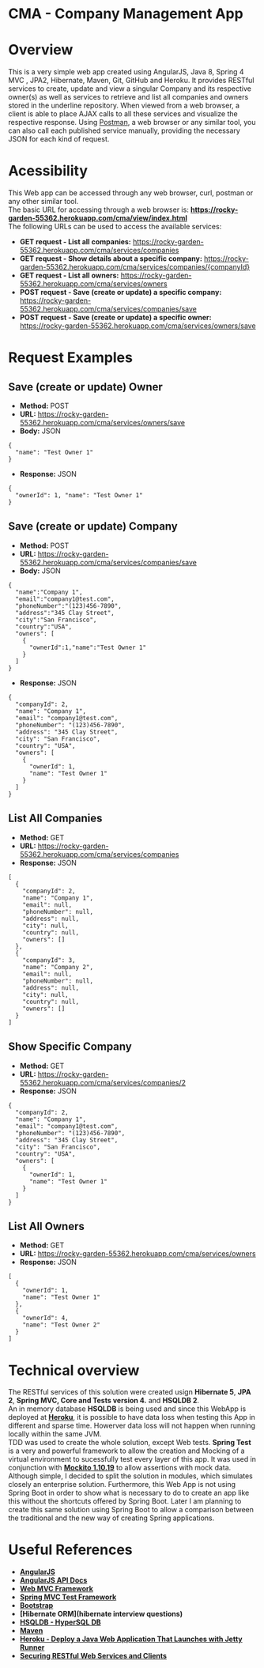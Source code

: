 # CMA - Company Management App

# Overview #
This is a very simple web app created using AngularJS, Java 8, Spring 4 MVC , JPA2, Hibernate, Maven, Git, GitHub and Heroku. It provides RESTful services to create, update and view a singular Company and its respective owner(s) as well as services to retrieve and list all companies and owners stored in the underline repository. When viewed from a web browser, a client is able to place AJAX calls to all these services and visualize the respective response. Using [Postman](https://www.getpostman.com), a web browser or any similar tool, you can also call each published service manually, providing the necessary JSON for each kind of request.

# Acessibility #
This Web app can be accessed through any web browser, curl, postman or any other similar tool.  
The basic URL for accessing through a web browser is: **https://rocky-garden-55362.herokuapp.com/cma/view/index.html**  
The following URLs can be used to access the available services:
* **GET request - List all companies:** https://rocky-garden-55362.herokuapp.com/cma/services/companies
* **GET request - Show details about a specific company:** https://rocky-garden-55362.herokuapp.com/cma/services/companies/{companyId}
* **GET request - List all owners:** https://rocky-garden-55362.herokuapp.com/cma/services/owners
* **POST request - Save (create or update) a specific company:** https://rocky-garden-55362.herokuapp.com/cma/services/companies/save
* **POST request - Save (create or update) a specific owner:** https://rocky-garden-55362.herokuapp.com/cma/services/owners/save

# Request Examples #

## Save (create or update) Owner ##
* **Method:** POST
* **URL:** https://rocky-garden-55362.herokuapp.com/cma/services/owners/save
* **Body:** JSON 
```
{
  "name": "Test Owner 1" 
}
```
* **Response:** JSON
```
{
  "ownerId": 1, "name": "Test Owner 1" 
}
```

## Save (create or update) Company ##
* **Method:** POST
* **URL:** https://rocky-garden-55362.herokuapp.com/cma/services/companies/save
* **Body:** JSON
```
{
  "name":"Company 1",
  "email":"company1@test.com",
  "phoneNumber":"(123)456-7890",
  "address":"345 Clay Street",
  "city":"San Francisco",
  "country":"USA",
  "owners": [
    {
      "ownerId":1,"name":"Test Owner 1"
    }
  ]
}
```
* **Response:** JSON
```
{
  "companyId": 2,
  "name": "Company 1",
  "email": "company1@test.com",
  "phoneNumber": "(123)456-7890",
  "address": "345 Clay Street",
  "city": "San Francisco",
  "country": "USA",
  "owners": [
    {
      "ownerId": 1,
      "name": "Test Owner 1"
    }
  ]
}
```

## List All Companies ##
* **Method:** GET
* **URL:** https://rocky-garden-55362.herokuapp.com/cma/services/companies
* **Response:** JSON
```
[
  {
    "companyId": 2,
    "name": "Company 1",
    "email": null,
    "phoneNumber": null,
    "address": null,
    "city": null,
    "country": null,
    "owners": []
  },
  {
    "companyId": 3,
    "name": "Company 2",
    "email": null,
    "phoneNumber": null,
    "address": null,
    "city": null,
    "country": null,
    "owners": []
  }
]
```

## Show Specific Company ##
* **Method:** GET
* **URL:** https://rocky-garden-55362.herokuapp.com/cma/services/companies/2
* **Response:** JSON
```
{
  "companyId": 2,
  "name": "Company 1",
  "email": "company1@test.com",
  "phoneNumber": "(123)456-7890",
  "address": "345 Clay Street",
  "city": "San Francisco",
  "country": "USA",
  "owners": [
    {
      "ownerId": 1,
      "name": "Test Owner 1"
    }
  ]
}
```

## List All Owners ##
* **Method:** GET
* **URL:** https://rocky-garden-55362.herokuapp.com/cma/services/owners
* **Response:** JSON
```
[
  {
    "ownerId": 1,
    "name": "Test Owner 1"
  },
  {
    "ownerId": 4,
    "name": "Test Owner 2"
  }
]
```


# Technical overview #
The RESTful services of this solution were created usign **Hibernate 5**, **JPA 2**, **Spring MVC, Core and Tests version 4.** and **HSQLDB 2**.  
An in memory database **HSQLDB** is being used and since this WebApp is deployed at **[Heroku](https://dashboard.heroku.com)**, it is possible to have data loss when testing this App in different and sparse time. Howerver data loss will not happen when running locally within the same JVM.  
TDD was used to create the whole solution, except Web tests. **Spring Test** is a very and powerful framework to allow the creation and Mocking of a virtual environment to sucessfully test every layer of this app. It was used in conjunction with **[Mockito 1.10.19](http://mockito.org)** to allow assertions with mock data.  
Although simple, I decided to split the solution in modules, which simulates closely an enterprise solution. Furthermore, this Web App is not using Spring Boot in order to show what is necessary to do to create an app like this without the shortcuts offered by Spring Boot. Later I am planning to create this same solution using Spring Boot to allow a comparison between the traditional and the new way of creating Spring applications.

# Useful References #
* **[AngularJS](https://angularjs.org)**
* **[AngularJS API Docs](https://docs.angularjs.org/api)**
* **[Web MVC Framework](http://docs.spring.io/spring/docs/current/spring-framework-reference/html/mvc.html#mvc-servlet)**
* **[Spring MVC Test Framework](http://docs.spring.io/spring/docs/current/spring-framework-reference/html/integration-testing.html#spring-mvc-test-framework)**
* **[Bootstrap](http://getbootstrap.com)** 
* **[Hibernate ORM](hibernate interview questions)**
* **[HSQLDB - HyperSQL DB](http://hsqldb.org)**
* **[Maven](http://maven.apache.org)**
* **[Heroku - Deploy a Java Web Application That Launches with Jetty Runner](https://devcenter.heroku.com/articles/deploy-a-java-web-application-that-launches-with-jetty-runner)**
* **[Securing RESTful Web Services and Clients](http://docs.oracle.com/middleware/1212/wls/RESTF/secure-restful-service.htm#RESTF280)**
